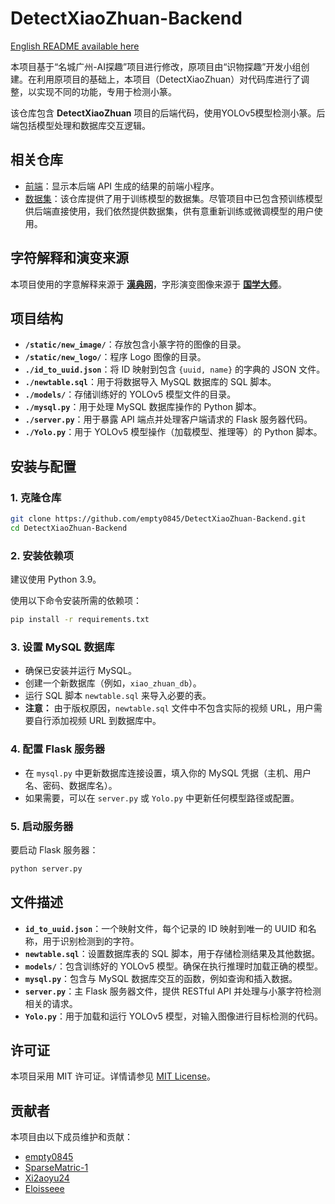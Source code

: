 # **DetectXiaoZhuan-Backend**

[English README available here](README.md)

本项目基于“名城广州-AI探趣”项目进行修改，原项目由“识物探趣”开发小组创建。在利用原项目的基础上，本项目（DetectXiaoZhuan）对代码库进行了调整，以实现不同的功能，专用于检测小篆。

该仓库包含 **DetectXiaoZhuan** 项目的后端代码，使用YOLOv5模型检测小篆。后端包括模型处理和数据库交互逻辑。

## 相关仓库

- [前端](https://github.com/empty0845/DetectXiaoZhuan-WeChat.git)：显示本后端 API 生成的结果的前端小程序。
- [数据集](https://github.com/empty0845/DetectXiaoZhuan-Dataset.git)：该仓库提供了用于训练模型的数据集。尽管项目中已包含预训练模型供后端直接使用，我们依然提供数据集，供有意重新训练或微调模型的用户使用。

## 字符解释和演变来源
本项目使用的字意解释来源于 **[漢典网](https://www.zdic.net/)**，字形演变图像来源于 **[国学大师](https://www.guoxuedashi.net/)**。

## **项目结构**

- **`/static/new_image/`**：存放包含小篆字符的图像的目录。
- **`/static/new_logo/`**：程序 Logo 图像的目录。
- **`./id_to_uuid.json`**：将 ID 映射到包含 `{uuid, name}` 的字典的 JSON 文件。
- **`./newtable.sql`**：用于将数据导入 MySQL 数据库的 SQL 脚本。
- **`./models/`**：存储训练好的 YOLOv5 模型文件的目录。
- **`./mysql.py`**：用于处理 MySQL 数据库操作的 Python 脚本。
- **`./server.py`**：用于暴露 API 端点并处理客户端请求的 Flask 服务器代码。
- **`./Yolo.py`**：用于 YOLOv5 模型操作（加载模型、推理等）的 Python 脚本。

## **安装与配置**

### 1. **克隆仓库**
```bash
git clone https://github.com/empty0845/DetectXiaoZhuan-Backend.git
cd DetectXiaoZhuan-Backend
```

### 2. **安装依赖项**
建议使用 Python 3.9。

使用以下命令安装所需的依赖项：

```bash
pip install -r requirements.txt
```

### 3. **设置 MySQL 数据库**
- 确保已安装并运行 MySQL。
- 创建一个新数据库（例如，`xiao_zhuan_db`）。
- 运行 SQL 脚本 `newtable.sql` 来导入必要的表。
- **注意：** 由于版权原因，`newtable.sql` 文件中不包含实际的视频 URL，用户需要自行添加视频 URL 到数据库中。

### 4. **配置 Flask 服务器**
- 在 `mysql.py` 中更新数据库连接设置，填入你的 MySQL 凭据（主机、用户名、密码、数据库名）。
- 如果需要，可以在 `server.py` 或 `Yolo.py` 中更新任何模型路径或配置。

### 5. **启动服务器**
要启动 Flask 服务器：

```bash
python server.py
```

## **文件描述**

- **`id_to_uuid.json`**：一个映射文件，每个记录的 ID 映射到唯一的 UUID 和名称，用于识别检测到的字符。
- **`newtable.sql`**：设置数据库表的 SQL 脚本，用于存储检测结果及其他数据。
- **`models/`**：包含训练好的 YOLOv5 模型。确保在执行推理时加载正确的模型。
- **`mysql.py`**：包含与 MySQL 数据库交互的函数，例如查询和插入数据。
- **`server.py`**：主 Flask 服务器文件，提供 RESTful API 并处理与小篆字符检测相关的请求。
- **`Yolo.py`**：用于加载和运行 YOLOv5 模型，对输入图像进行目标检测的代码。

## **许可证**

本项目采用 MIT 许可证。详情请参见 [MIT License](https://opensource.org/licenses/MIT)。

## 贡献者

本项目由以下成员维护和贡献：

- [empty0845](https://github.com/empty0845)
- [SparseMatric-1](https://github.com/SparseMatric-1)
- [Xi2aoyu24](https://github.com/Xi2aoyu24)
- [Eloisseee](https://github.com/Eloisseee)
